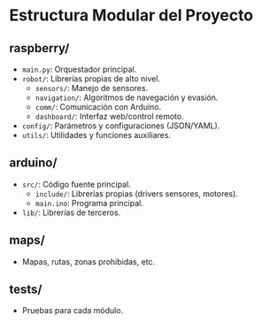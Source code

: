 # Estructura Modular del Proyecto

## raspberry/
- `main.py`: Orquestador principal.
- `robot/`: Librerías propias de alto nivel.
    - `sensors/`: Manejo de sensores.
    - `navigation/`: Algoritmos de navegación y evasión.
    - `comm/`: Comunicación con Arduino.
    - `dashboard/`: Interfaz web/control remoto.
- `config/`: Parámetros y configuraciones (JSON/YAML).
- `utils/`: Utilidades y funciones auxiliares.

## arduino/
- `src/`: Código fuente principal.
    - `include/`: Librerías propias (drivers sensores, motores).
    - `main.ino`: Programa principal.
- `lib/`: Librerías de terceros.

## maps/
- Mapas, rutas, zonas prohibidas, etc.

## tests/
- Pruebas para cada módulo.
